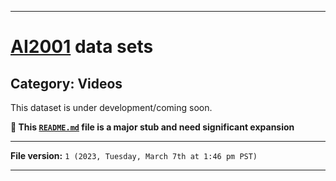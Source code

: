 
***

# [AI2001](https://github.com/seanpm2001/AI2001/) data sets

## Category: Videos

This dataset is under development/coming soon.

**🌱️ This [`README.md`](/README.md) file is a major stub and need significant expansion**

***

**File version:** `1 (2023, Tuesday, March 7th at 1:46 pm PST)`

***
